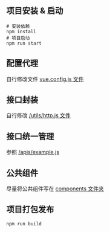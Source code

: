 ## 项目安装 & 启动
```
# 安装依赖
npm install
# 项目启动
npm run start
```

## 配置代理
自行修改文件 [vue.config.js 文件](./vue.config.js)

## 接口封装
自行修改 [/utils/http.js 文件](./src/utils/http.js)

## 接口统一管理
参照 [/apis/example.js](./src/apis/example.js)

## 公共组件
尽量将公共组件写在 [components 文件夹](./src/components)

## 项目打包发布
```
npm run build
```